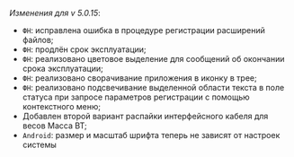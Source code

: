 _Изменения для v 5.0.15_:
- `ФН`: исправлена ошибка в процедуре регистрации расширений файлов;
- `ФН`: продлён срок эксплуатации;
- `ФН`: реализовано цветовое выделение для сообщений об окончании срока эксплуатации;
- `ФН`: реализовано сворачивание приложения в иконку в трее;
- `ФН`: реализовано подсвечивание выделенной области текста в поле статуса при запросе параметров регистрации с помощью контекстного меню;
- Добавлен второй вариант распайки интерфейсного кабеля для весов Масса ВТ;
- `Android`: размер и масштаб шрифта теперь не зависят от настроек системы
